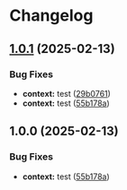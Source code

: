 # Changelog

## [1.0.1](https://github.com/mtruongsa/release-please/compare/context-v1.0.0...context@v1.0.1) (2025-02-13)


### Bug Fixes

* **context:** test ([29b0761](https://github.com/mtruongsa/release-please/commit/29b07615220f437fb6993ea4d452dac65e0aefe2))
* **context:** test ([55b178a](https://github.com/mtruongsa/release-please/commit/55b178ac4747fb35fc69c920bbf4fcb47e7a3179))

## 1.0.0 (2025-02-13)


### Bug Fixes

* **context:** test ([55b178a](https://github.com/mtruongsa/release-please/commit/55b178ac4747fb35fc69c920bbf4fcb47e7a3179))
